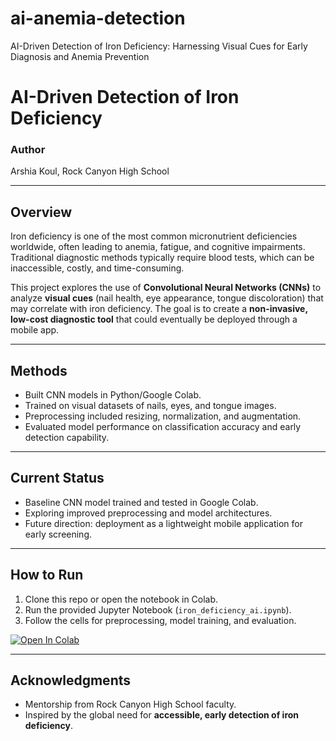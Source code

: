 # ai-anemia-detection
AI-Driven Detection of Iron Deficiency: Harnessing Visual Cues for Early Diagnosis and  Anemia Prevention 
# AI-Driven Detection of Iron Deficiency

### Author
Arshia Koul, Rock Canyon High School  

---

## Overview
Iron deficiency is one of the most common micronutrient deficiencies worldwide, often leading to anemia, fatigue, and cognitive impairments. Traditional diagnostic methods typically require blood tests, which can be inaccessible, costly, and time-consuming.  

This project explores the use of **Convolutional Neural Networks (CNNs)** to analyze **visual cues** (nail health, eye appearance, tongue discoloration) that may correlate with iron deficiency. The goal is to create a **non-invasive, low-cost diagnostic tool** that could eventually be deployed through a mobile app.

---

## Methods
- Built CNN models in Python/Google Colab.  
- Trained on visual datasets of nails, eyes, and tongue images.  
- Preprocessing included resizing, normalization, and augmentation.  
- Evaluated model performance on classification accuracy and early detection capability.  

---

## Current Status
- Baseline CNN model trained and tested in Google Colab.  
- Exploring improved preprocessing and model architectures.  
- Future direction: deployment as a lightweight mobile application for early screening.  

---

## How to Run
1. Clone this repo or open the notebook in Colab.  
2. Run the provided Jupyter Notebook (`iron_deficiency_ai.ipynb`).  
3. Follow the cells for preprocessing, model training, and evaluation.  

[![Open In Colab](https://colab.research.google.com/assets/colab-badge.svg)](https://colab.research.google.com/github/arshiakoul/iron-deficiency-ai/blob/main/iron_deficiency_ai.ipynb)

---

## Acknowledgments
- Mentorship from Rock Canyon High School faculty.  
- Inspired by the global need for **accessible, early detection of iron deficiency**.  


